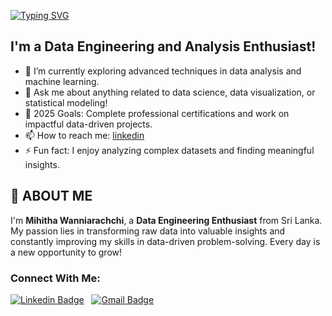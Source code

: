 [![Typing SVG](https://readme-typing-svg.herokuapp.com?center=true&vCenter=true&lines=Hi+there...+👋;I'm+Mihitha+Wanniarachchi)](https://git.io/typing-svg)

## I'm a Data Engineering and Analysis Enthusiast!  

- 🌱 I’m currently exploring advanced techniques in data analysis and machine learning.
- 💬 Ask me about anything related to data science, data visualization, or statistical modeling!
- 🥅 2025 Goals: Complete professional certifications and work on impactful data-driven projects.
- 📫 How to reach me: [linkedin](https://www.linkedin.com/in/mihitha-wanniarachchi)
- ⚡ Fun fact: I enjoy analyzing complex datasets and finding meaningful insights.

## 👩 ABOUT ME

I'm **Mihitha Wanniarachchi**, a **Data Engineering Enthusiast** from Sri Lanka. My passion lies in transforming raw data into valuable insights and constantly improving my skills in data-driven problem-solving. Every day is a new opportunity to grow!

### Connect With Me:

[![Linkedin Badge](https://img.shields.io/badge/-mihithawanniarachchi-blue?style=flat-square&logo=Linkedin&logoColor=white&link=https://www.linkedin.com/in/mihitha-wanniarachchi)](https://www.linkedin.com/in/mihitha-wanniarachchi/)
&nbsp;
[![Gmail Badge](https://img.shields.io/badge/-wanniarachchimihitha@gmail.com-c14438?style=flat-square&logo=Gmail&logoColor=white&link=mailto:wanniarachchimihitha@gmail.com)](mailto:wanniarachchimihitha@gmail.com)
